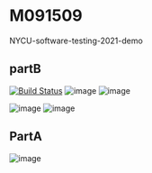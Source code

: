 # M091509
NYCU-software-testing-2021-demo

## partB
[![Build Status](https://travis-ci.org/13579and2468/M091509.svg?branch=main)](https://travis-ci.org/13579and2468/M091509)
![image](https://user-images.githubusercontent.com/71592529/111934075-b307f680-8afb-11eb-8f2b-538274463f33.png)
![image](https://user-images.githubusercontent.com/71592529/111934009-923fa100-8afb-11eb-8db3-a97d99929c2c.png)

![image](https://user-images.githubusercontent.com/71592529/111934555-98824d00-8afc-11eb-837f-7836770fdf0e.png)
![image](https://user-images.githubusercontent.com/71592529/111934596-b354c180-8afc-11eb-98db-d65d00f3ddf0.png)

## PartA
![image](https://user-images.githubusercontent.com/71592529/111934773-0dee1d80-8afd-11eb-9e4d-8997d39718c1.png)







